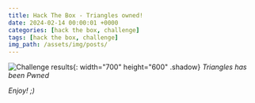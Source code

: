 ```yaml
---
title: Hack The Box - Triangles owned!
date: 2024-02-14 00:00:01 +0000
categories: [hack the box, challenge]
tags: [hack the box, challenge]
img_path: /assets/img/posts/
---
```


![Challenge results](htb-triangles-owned.png){: width="700" height="600" .shadow}
_Triangles has been Pwned_

_Enjoy! ;)_
